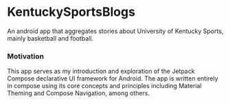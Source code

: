 # KentuckySportsBlogs

An android app that aggregates stories about University of Kentucky Sports, mainly basketball and football. 

### Motivation

This app serves as my introduction and exploration of the Jetpack Compose declarative UI framework for Android.
The app is written entirely in compose using its core concepts and principles including Material Theming and Compose Navigation, among others.


